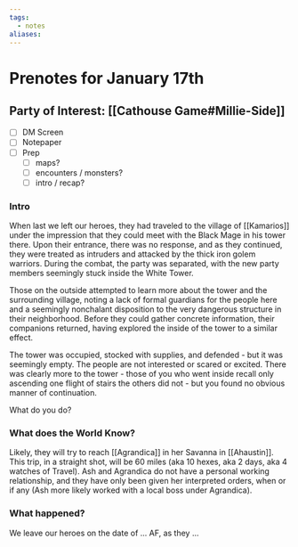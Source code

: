 ```yaml
---
tags:
  - notes
aliases:
---
```


# Prenotes for January 17th
## Party of Interest: [[Cathouse Game#Millie-Side]]
- [ ] DM Screen
- [ ] Notepaper
- [ ] Prep
	- [ ] maps?
	- [ ] encounters / monsters?
	- [ ] intro / recap?

### Intro

When last we left our heroes, they had traveled to the village of [[Kamarios]] under the impression that they could meet with the Black Mage in his tower there. Upon their entrance, there was no response, and as they continued, they were treated as intruders and attacked by the thick iron golem warriors. During the combat, the party was separated, with the new party members seemingly stuck inside the White Tower. 

Those on the outside attempted to learn more about the tower and the surrounding village, noting a lack of formal guardians for the people here and a seemingly nonchalant disposition to the very dangerous structure in their neighborhood. Before they could gather concrete information, their companions returned, having explored the inside of the tower to a similar effect. 

The tower was occupied, stocked with supplies, and defended - but it was seemingly empty. The people are not interested or scared or excited. There was clearly more to the tower - those of you who went inside recall only ascending one flight of stairs the others did not - but you found no obvious manner of continuation.

What do you do?

### What does the World Know?

Likely, they will try to reach [[Agrandica]] in her Savanna in [[Ahaustin]]. This trip, in a straight shot, will be 60 miles (aka 10 hexes, aka 2 days, aka 4 watches of Travel). Ash and Agrandica do not have a personal working relationship, and they have only been given her interpreted orders, when or if any (Ash more likely worked with a local boss under Agrandica).

### What happened?


We leave our heroes on the date of ... AF, as they ...